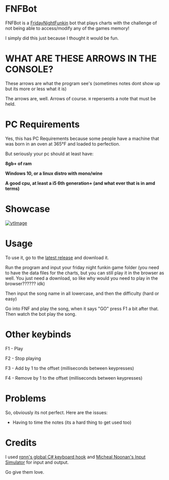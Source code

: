 # FNFBot
FNFBot is a [FridayNightFunkin](https://ninja-muffin24.itch.io/funkin) bot that plays charts with the challenge of not being able to access/modify any of the games memory!

I simply did this just because I thought it would be fun.

# WHAT ARE THESE ARROWS IN THE CONSOLE?

These arrows are what the program see's (sometimes notes dont show up but its more or less what it is)

The arrows are, well. Arrows of course.
`H` repersents a note that must be held.

# PC Requirements
Yes, this has PC Requirements because some people have a machine that was born in an oven at 365°F and loaded to perfection.

But seriously your pc should at least have:

**8gb+ of ram**

**Windows 10, or a linux distro with mono/wine**

**A good cpu, at least a i5 6th generation+ (and what ever that is in amd terms)**

# Showcase
[![ytImage](https://img.youtube.com/vi/yFKJskWfiG8/0.jpg)](https://www.youtube.com/watch?v=yFKJskWfiG8)

# Usage
To use it, go to the [latest release](https://github.com/KadeDev/FNFBot/releases/latest) and download it.

Run the program and input your friday night funkin game folder (you need to have the data files for the charts, but you can still play it in the browser as well. You just need a download, so like why would you need to play in the browser?????? idk)

Then input the song name in all lowercase, and then the difficulty (hard or easy)

Go into FNF and play the song, when it says "GO" press F1 a bit after that.
Then watch the bot play the song.

# Other keybinds
F1 - Play

F2 - Stop playing

F3 - Add by 1 to the offset (milliseconds between keypresses)

F4 - Remove by 1 to the offset (milliseconds between keypresses)

# Problems
So, obviously its not perfect.
Here are the issues:

- Having to time the notes (its a hard thing to get used too)

# Credits
I used [rqnn's global C# keyboard hook](https://stackoverflow.com/a/46014022) and [Micheal Noonan's Input Simulator](https://github.com/michaelnoonan/inputsimulator) for input and output.

Go give them love.
